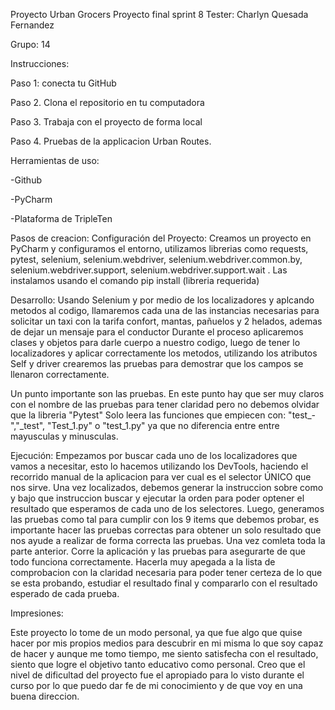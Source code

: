 Proyecto Urban Grocers
Proyecto final sprint 8
Tester: Charlyn Quesada Fernandez

Grupo: 14

Instrucciones:

Paso 1: conecta tu GitHub

Paso 2. Clona el repositorio en tu computadora

Paso 3. Trabaja con el proyecto de forma local

Paso 4. Pruebas de la applicacion Urban Routes.

Herramientas de uso:

-Github

-PyCharm

-Plataforma de TripleTen

Pasos de creacion: Configuración del Proyecto:
Creamos un proyecto en PyCharm y configuramos el entorno, utilizamos librerias como requests, pytest, selenium, selenium.webdriver, selenium.webdriver.common.by, selenium.webdriver.support, selenium.webdriver.support.wait 
. Las instalamos usando el comando pip install (libreria requerida)

Desarrollo:
Usando Selenium y por medio de los localizadores y aplcando metodos al codigo, llamaremos cada una de las instancias necesarias para solicitar un taxi con la tarifa confort, mantas, pañuelos y 2 helados, ademas de dejar un mensaje para el conductor
Durante el proceso aplicaremos clases y objetos para darle cuerpo a nuestro codigo, luego de tener lo localizadores y aplicar correctamente los metodos, utilizando los atributos Self y driver crearemos las pruebas para demostrar que los campos se llenaron correctamente.

Un punto importante son las pruebas.  En este punto hay que ser muy claros con el nombre de las pruebas para tener claridad pero no debemos olvidar que la libreria "Pytest" Solo leera las funciones que empiecen con: "test_-","_test", "Test_1.py" o "test_1.py" ya que no diferencia entre entre mayusculas y minusculas.

Ejecución: Empezamos por buscar cada uno de los localizadores que vamos a necesitar, esto lo hacemos utilizando los DevTools, haciendo el recorrido manual de la aplicacion para ver cual es el selector ÚNICO que nos sirve.
Una vez localizados, debemos generar la instruccion sobre como y bajo que instruccion buscar y ejecutar la orden para poder optener el resultado que esperamos de cada uno de los selectores.
Luego, generamos las pruebas como tal para cumplir con los 9 items que debemos probar, es importante hacer las pruebas correctas para obtener un solo resultado que nos ayude a realizar de forma correcta las pruebas.
Una vez comleta toda la parte anterior. Corre la aplicación y las pruebas para asegurarte de que todo funciona correctamente. Hacerla muy apegada a la lista de comprobacion con la claridad necesaria para poder tener certeza de lo que se esta probando, estudiar el resultado final y compararlo con el resultado esperado de cada prueba. 

Impresiones:

Este proyecto lo tome de un modo personal, ya que fue algo que quise hacer por mis propios medios para descubrir en mi misma lo que soy capaz de hacer y aunque me tomo tiempo, me siento satisfecha con el resultado, siento que logre el objetivo tanto educativo como personal.
Creo que el nivel de dificultad del proyecto fue el apropiado para lo visto durante el curso por lo que puedo dar fe de mi conocimiento y de que voy en una buena direccion.

